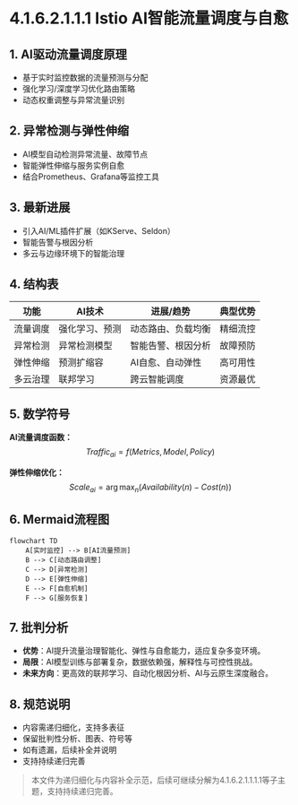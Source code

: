 # 4.1.6.2.1.1.1 Istio AI智能流量调度与自愈

## 1. AI驱动流量调度原理

- 基于实时监控数据的流量预测与分配
- 强化学习/深度学习优化路由策略
- 动态权重调整与异常流量识别

## 2. 异常检测与弹性伸缩

- AI模型自动检测异常流量、故障节点
- 智能弹性伸缩与服务实例自愈
- 结合Prometheus、Grafana等监控工具

## 3. 最新进展

- 引入AI/ML插件扩展（如KServe、Seldon）
- 智能告警与根因分析
- 多云与边缘环境下的智能治理

## 4. 结构表

| 功能         | AI技术         | 进展/趋势         | 典型优势         |
|--------------|---------------|-------------------|------------------|
| 流量调度     | 强化学习、预测 | 动态路由、负载均衡 | 精细流控         |
| 异常检测     | 异常检测模型   | 智能告警、根因分析 | 故障预防         |
| 弹性伸缩     | 预测扩缩容     | AI自愈、自动弹性   | 高可用性         |
| 多云治理     | 联邦学习       | 跨云智能调度       | 资源最优         |

## 5. 数学符号

**AI流量调度函数：**
$$Traffic_{ai} = f(Metrics, Model, Policy)$$

**弹性伸缩优化：**
$$Scale_{ai} = \arg\max_{n} \left(Availability(n) - Cost(n)\right)$$

## 6. Mermaid流程图

```mermaid
flowchart TD
    A[实时监控] --> B[AI流量预测]
    B --> C[动态路由调整]
    C --> D[异常检测]
    D --> E[弹性伸缩]
    E --> F[自愈机制]
    F --> G[服务恢复]
```

## 7. 批判分析

- **优势**：AI提升流量治理智能化、弹性与自愈能力，适应复杂多变环境。
- **局限**：AI模型训练与部署复杂，数据依赖强，解释性与可控性挑战。
- **未来方向**：更高效的联邦学习、自动化根因分析、AI与云原生深度融合。

## 8. 规范说明

- 内容需递归细化，支持多表征
- 保留批判性分析、图表、符号等
- 如有遗漏，后续补全并说明
- 支持持续递归完善

> 本文件为递归细化与内容补全示范，后续可继续分解为4.1.6.2.1.1.1.1等子主题，支持持续递归完善。
